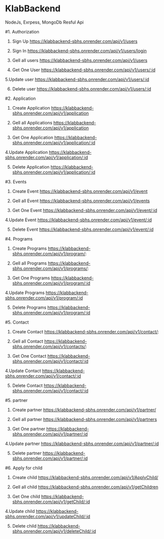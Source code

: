# KlabBackend

NodeJs, Exrpess, MongoDb Resful Api

#1. Authorization

1. Sign Up
   https://klabbackend-sbhs.onrender.com/api/v1/users

2. Sign In
   https://klabbackend-sbhs.onrender.com/api/v1/users/login

3. Gell all users
   https://klabbackend-sbhs.onrender.com/api/v1/users

4. Get One User
   https://klabbackend-sbhs.onrender.com/api/v1/users/:id

5.Update user
https://klabbackend-sbhs.onrender.com/api/v1/users/:id

6. Delete user
   https://klabbackend-sbhs.onrender.com/api/v1/users/:id

#2. Application

1. Create Application
   https://klabbackend-sbhs.onrender.com/api/v1/application

2. Gell all Applications
   https://klabbackend-sbhs.onrender.com/api/v1/application

3. Get One Application
   https://klabbackend-sbhs.onrender.com/api/v1/application/:id

4.Update Application
https://klabbackend-sbhs.onrender.com/api/v1/application/:id

5. Delete Application
   https://klabbackend-sbhs.onrender.com/api/v1/application/:id

#3. Events

1. Create Event
   https://klabbackend-sbhs.onrender.com/api/v1/event

2. Gell all Event
   https://klabbackend-sbhs.onrender.com/api/v1/events

3. Get One Event
   https://klabbackend-sbhs.onrender.com/api/v1/event/:id

4.Update Event
https://klabbackend-sbhs.onrender.com/api/v1/event/:id

5. Delete Event
   https://klabbackend-sbhs.onrender.com/api/v1/event/:id

#4. Programs

1. Create Programs
   https://klabbackend-sbhs.onrender.com/api/v1/program/:

2. Gell all Programs
   https://klabbackend-sbhs.onrender.com/api/v1/programs/:

3. Get One Programs
   https://klabbackend-sbhs.onrender.com/api/v1/program/:id

4.Update Programs
https://klabbackend-sbhs.onrender.com/api/v1/program/:id

5. Delete Programs
   https://klabbackend-sbhs.onrender.com/api/v1/program/:id

#5. Contact

1. Create Contact
   https://klabbackend-sbhs.onrender.com/api/v1/contact/:

2. Gell all Contact
   https://klabbackend-sbhs.onrender.com/api/v1/contacts/:

3. Get One Contact
   https://klabbackend-sbhs.onrender.com/api/v1/contact/:id

4.Update Contact
https://klabbackend-sbhs.onrender.com/api/v1/contact/:id

5. Delete Contact
   https://klabbackend-sbhs.onrender.com/api/v1/contact/:id

#5. partner

1. Create partner
   https://klabbackend-sbhs.onrender.com/api/v1/partner/

2. Gell all partner
   https://klabbackend-sbhs.onrender.com/api/v1/partners

3. Get One partner
   https://klabbackend-sbhs.onrender.com/api/v1/partner/:id

4.Update partner
https://klabbackend-sbhs.onrender.com/api/v1/partner/:id

5. Delete partner
   https://klabbackend-sbhs.onrender.com/api/v1/partner/:id

#6. Apply for child

1. Create child
   https://klabbackend-sbhs.onrender.com/api/v1/ApplyChild/

2. Gell all child
   https://klabbackend-sbhs.onrender.com/api/v1/getChildren

3. Get One child
   https://klabbackend-sbhs.onrender.com/api/v1/getChild/:id

4.Update child
https://klabbackend-sbhs.onrender.com/api/v1/updateChild/:id

5. Delete child
   https://klabbackend-sbhs.onrender.com/api/v1/deleteChild/:id
